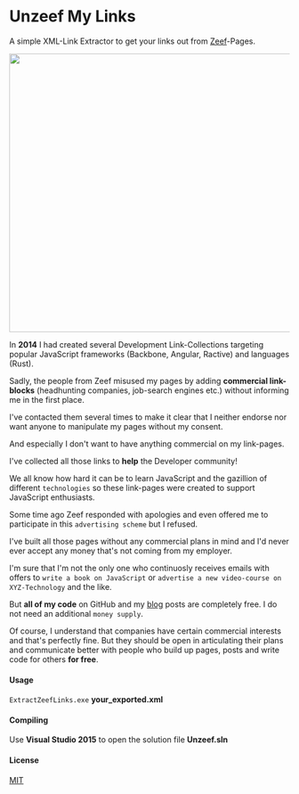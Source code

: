 # Unzeef My Links

A simple XML-Link Extractor to get your links out from [Zeef](https://zeef.com/)-Pages.

<img src="http://fs5.directupload.net/images/160331/fmqrr46v.png" width="900" height="500"/>

In **2014** I had created several Development Link-Collections targeting popular JavaScript frameworks (Backbone, Angular, Ractive) and languages (Rust).

Sadly, the people from Zeef misused my pages by adding **commercial link-blocks** (headhunting companies, job-search engines etc.) without informing me in the first place.

I've contacted them several times to make it clear that I neither endorse nor want anyone to manipulate my pages without my consent.

And especially I don't want to have anything commercial on my link-pages. 

I've collected all those links to **help** the Developer community!

We all know how hard it can be to learn JavaScript and the gazillion of different `technologies` so these link-pages were created to support JavaScript enthusiasts.

Some time ago Zeef responded with apologies and even offered me to participate in this `advertising scheme` but I refused. 

I've built all those pages without any commercial plans in mind and I'd never ever accept any money that's not coming from my employer. 

I'm sure that I'm not the only one who continuosly receives emails with offers to `write a book on JavaScript` or `advertise a new video-course on XYZ-Technology` and the like.

But **all of my code** on GitHub and my [blog](http://blog.brakmic.com) posts are completely free. I do not need an additional `money supply`.

Of course, I understand that companies have certain commercial interests and that's perfectly fine. But they should be open in articulating their plans and communicate better with people who build up pages, posts and write code for others **for free**. 


#### Usage

`ExtractZeefLinks.exe` **your_exported.xml**

#### Compiling

Use **Visual Studio 2015** to open the solution file **Unzeef.sln**

#### License

[MIT](https://github.com/brakmic/UnzeefMyLinks/blob/master/LICENSE)
